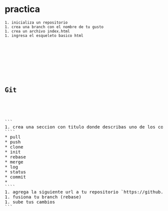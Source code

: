 # practica
```
1. inicializa un repositorio
1. crea una branch con el nombre de tu gusto
1. crea un archivo index.html
1. ingresa el esqueleto basico html
```
<pre>
<!DOCTYPE html>
<html>
<head>
</head>
<body>
<article>
	<h1>Git</h1>
</article>
</body>
</html>
```
1. crea una seccion con titulo donde describas uno de los comandos de git 
````
* pull
* push
* clone
* init
* rebase
* merge
* log
* status
* commit
* 
````
1. agrega la siguiente url a tu repositorio `https://github.com/CarlosPadilla/practica.git`
1. fusiona tu branch (rebase)
1. sube tus cambios
```

